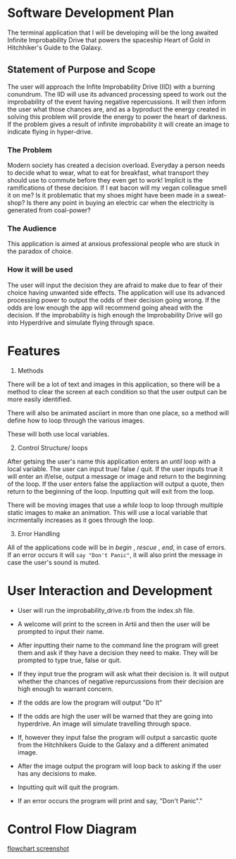 # Software Development Plan

The terminal application that I will be developing will be the long awaited Infinite Improbability Drive that powers the spaceship Heart of Gold in Hitchhiker's Guide to the Galaxy. 

## Statement of Purpose and Scope

The user will approach the Infite Improbability Drive (IID) with a burning conundrum. The IID will use its advanced processing speed to work out the improbability of the event having negative repercussions. It will then inform the user what those chances are, and as a byproduct the energy created in solving this problem will provide the energy to power the heart of darkness. If the problem gives a result of infinite improbability it will create an image to indicate flying in hyper-drive.

### The Problem

Modern society has created a decision overload. Everyday a person needs to decide what to wear, what to eat for breakfast, what transport they should use to commute before they even get to work! Implicit is the ramifications of these decision. If I eat bacon will my vegan colleague smell it on me? Is it problematic that my shoes might have been made in a sweat-shop? Is there any point in buying an electric car when the electricity is generated from coal-power?

### The Audience

This application is aimed at anxious professional people who are stuck in the paradox of choice. 

### How it will be used

The user will input the decision they are afraid to make due to fear of their choice having unwanted side effects. The application will use its advanced processing power to output the odds of their decision going wrong. If the odds are low enough the app will recommend going ahead with the decision. If the improbability is high enough the Improbability Drive will go into Hyperdrive and simulate flying through space.

# Features

1. Methods

There will be a lot of text and images in this application, so there will be a method to clear the screen at each condition so that the user output can be more easily identified. 

There will also be animated asciiart in more than one place, so a method will define how to loop through the various images.

These will both use local variables.

2. Control Structure/ loops

After getsing the user's name this application enters an _until_ loop with a local variable. The user can input true/ false / quit. If the user inputs true it will enter an if/else, output a message or image and return to the beginning of the loop. If the user enters false the appliaction will output a quote, then return to the beginning of the loop. Inputting quit will exit from the loop.

There will be moving images that use a _while_ loop to loop through multiple static images to make an animation. This will use a local variable that incrmentally increases as it goes through the loop.


3. Error Handling

All of the applications code will be in _begin_ , _rescue_ , _end_, in case of errors. If an error occurs it will `say "Don't Panic"`, it will also print the message in case the user's sound is muted.


# User Interaction and Development

- User will run the improbability_drive.rb from the index.sh file.
- A welcome will print to the screen in Artii and then the user will be prompted to input their name.
- After inputting their name to the command line the program will greet them and ask if they have a decision they need to make. They will be prompted to type true, false or quit.
- If they input true the program will ask what their decision is. It will output whether the chances of negative repurcussions from their decision are high enough to warrant concern.
- If the odds are low the program will output "Do It"
 - If the odds are high the user will be warned that they are going into hyperdrive. An image will simulate travelling through space.

- If, however they input false the program will output a sarcastic quote from the Hitchhikers Guide to the Galaxy and a different animated image.

 - After the image output the program will loop back to asking if the user has any decisions to make.

 - Inputting quit will quit the program.

 - If an error occurs the program will print and say, "Don't Panic"."


# Control Flow Diagram

[flowchart screenshot](media/screenshots/flow_chart_15_Nov.png)






